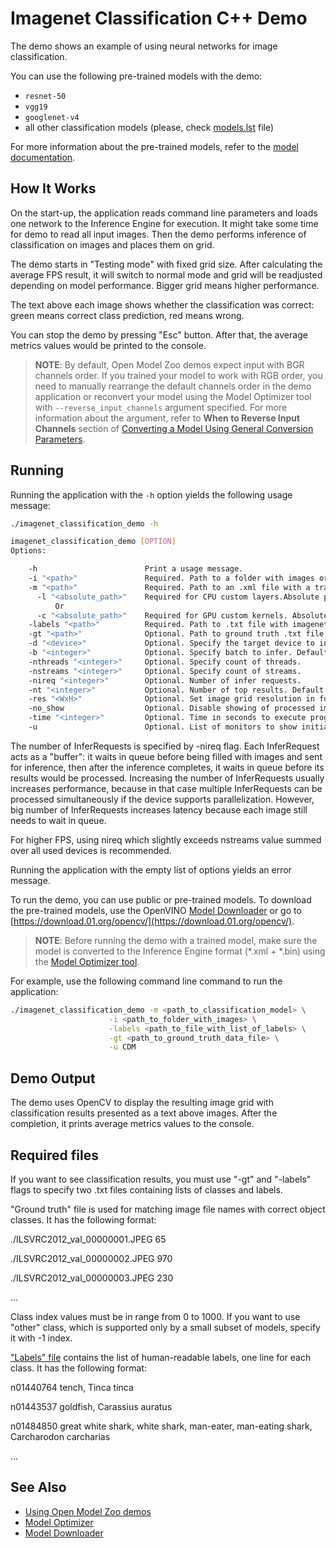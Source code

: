 # Imagenet Classification C++ Demo

The demo shows an example of using neural networks for image classification.

You can use the following pre-trained models with the demo:

* `resnet-50`
* `vgg19`
* `googlenet-v4`
* all other classification models (please, check [models.lst](./models.lst) file)

For more information about the pre-trained models, refer to the [model documentation](../../models/public/index.md).

## How It Works

On the start-up, the application reads command line parameters and loads one network to the Inference Engine for execution. 
It might take some time for demo to read all input images.
Then the demo performs inference of classification on images and places them on grid.

The demo starts in "Testing mode" with fixed grid size. After calculating the average FPS result, it will switch to
normal mode and grid will be readjusted depending on model performance. Bigger grid means higher performance.

The text above each image shows whether the classification was correct: green means correct class prediction, red means wrong.

You can stop the demo by pressing "Esc" button. After that, the average metrics values would be printed to the console.

> **NOTE**: By default, Open Model Zoo demos expect input with BGR channels order. If you trained your model to work with RGB order, you need to manually rearrange the default channels order in the demo application or reconvert your model using the Model Optimizer tool with `--reverse_input_channels` argument specified. For more information about the argument, refer to **When to Reverse Input Channels** section of [Converting a Model Using General Conversion Parameters](https://docs.openvinotoolkit.org/latest/_docs_MO_DG_prepare_model_convert_model_Converting_Model_General.html).

## Running

Running the application with the <code>-h</code> option yields the following usage message:
```sh
./imagenet_classification_demo -h

imagenet_classification_demo [OPTION]
Options:

    -h                        Print a usage message.
    -i "<path>"               Required. Path to a folder with images or path to an image file.
    -m "<path>"               Required. Path to an .xml file with a trained model.
      -l "<absolute_path>"    Required for CPU custom layers.Absolute path to a shared library with the kernels implementation.
          Or
      -c "<absolute_path>"    Required for GPU custom kernels. Absolute path to the .xml file with kernels description.
    -labels "<path>"          Required. Path to .txt file with imagenet labels.
    -gt "<path>"              Optional. Path to ground truth .txt file.
    -d "<device>"             Optional. Specify the target device to infer on (the list of available devices is shown below). Default value is CPU. Sample will look for a suitable plugin for device specified.
    -b "<integer>"            Optional. Specify batch to infer. Default value is 1.
    -nthreads "<integer>"     Optional. Specify count of threads.
    -nstreams "<integer>"     Optional. Specify count of streams.
    -nireq "<integer>"        Optional. Number of infer requests.
    -nt "<integer>"           Optional. Number of top results. Default value is 5. Must be >= 1.
    -res "<WxH>"              Optional. Set image grid resolution in format WxH. Default value is 1920x1080.
    -no_show                  Optional. Disable showing of processed images.
    -time "<integer>"         Optional. Time in seconds to execute program. Default is -1 (infinite time).
    -u                        Optional. List of monitors to show initially.
```

The number of InferRequests is specified by -nireq flag.
Each InferRequest acts as a "buffer": it waits in queue before being filled with images and sent for inference, then after
the inference completes, it waits in queue before its results would be processed.
Increasing the number of InferRequests usually increases performance, because in that case multiple InferRequests can be
processed simultaneously if the device supports parallelization.
However, big number of InferRequests increases latency because each image still needs to wait in queue.

For higher FPS, using nireq which slightly exceeds nstreams value summed over all used devices is recommended.

Running the application with the empty list of options yields an error message.

To run the demo, you can use public or pre-trained models. To download the pre-trained models, use the OpenVINO [Model Downloader](../../tools/downloader/README.md) or go to [https://download.01.org/opencv/](https://download.01.org/opencv/).

> **NOTE**: Before running the demo with a trained model, make sure the model is converted to the Inference Engine format (\*.xml + \*.bin) using the [Model Optimizer tool](https://docs.openvinotoolkit.org/latest/_docs_MO_DG_Deep_Learning_Model_Optimizer_DevGuide.html).

For example, use the following command line command to run the application:
```sh
./imagenet_classification_demo -m <path_to_classification_model> \
                      -i <path_to_folder_with_images> \
                      -labels <path_to_file_with_list_of_labels> \
                      -gt <path_to_ground_truth_data_file> \
                      -u CDM
```

## Demo Output

The demo uses OpenCV to display the resulting image grid with classification results presented as a text above images.
After the completion, it prints average metrics values to the console.

## Required files

If you want to see classification results, you must use "-gt" and "-labels" flags to specify two .txt files
containing lists of classes and labels.

"Ground truth" file is used for matching image file names with correct object classes.
It has the following format:

./ILSVRC2012_val_00000001.JPEG 65

./ILSVRC2012_val_00000002.JPEG 970

./ILSVRC2012_val_00000003.JPEG 230

...

Class index values must be in range from 0 to 1000. If you want to use "other" class, which is supported only by a small 
subset of models, specify it with -1 index.

["Labels" file](./synset_words.txt) contains the list of human-readable labels, one line for each class.
It has the following format:

n01440764 tench, Tinca tinca

n01443537 goldfish, Carassius auratus

n01484850 great white shark, white shark, man-eater, man-eating shark, Carcharodon carcharias

...

## See Also
* [Using Open Model Zoo demos](../README.md)
* [Model Optimizer](https://docs.openvinotoolkit.org/latest/_docs_MO_DG_Deep_Learning_Model_Optimizer_DevGuide.html)
* [Model Downloader](../../tools/downloader/README.md)